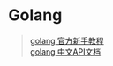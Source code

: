# Golang
> [golang 官方新手教程](https://tour.go-zh.org/list)   
> [golang 中文API文档](https://studygolang.com/pkgdoc) 